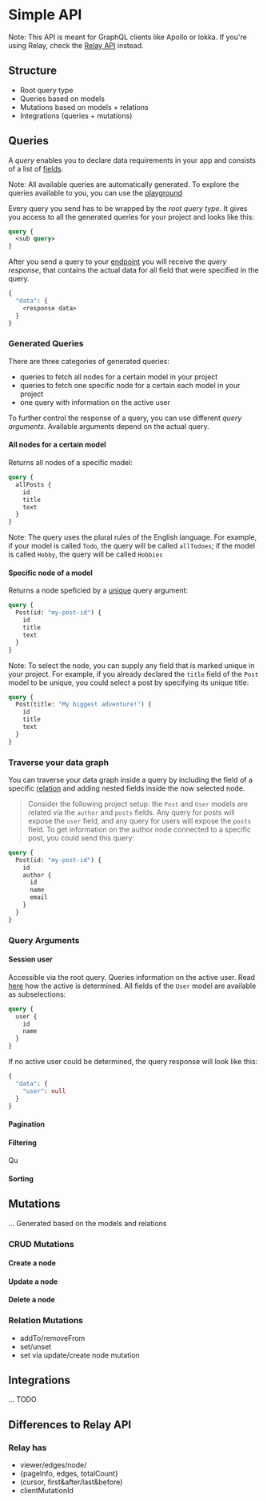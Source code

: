 # Simple API

Note: This API is meant for GraphQL clients like Apollo or lokka. If you're using Relay, check the [Relay API](./relay-api) instead.

## Structure

* Root query type
* Queries based on models
* Mutations based on models + relations
* Integrations (queries + mutations)

## Queries

A *query* enables you to declare data requirements in your app and consists of a list of [fields](./platform#field).

Note: All available queries are automatically generated. To explore the queries available to you, you can use the [playground](./platform#playground)

Every query you send has to be wrapped by the *root query type*. It gives you access to all the generated queries for your project and looks like this:

```graphql
query {
  <sub query>
}
```

After you send a query to your [endpoint](./platform#endpoint) you will receive the *query response*, that contains the actual data for all field that were specified in the query.

```graphql
{
  "data": {
    <response data>
  }
}

```

### Generated Queries

There are three categories of generated queries:
* queries to fetch all nodes for a certain model in your project
* queries to fetch one specific node for a certain each model in your project
* one query with information on the active user

To further control the response of a query, you can use different *query arguments*. Available arguments depend on the actual query.

#### All nodes for a certain model

Returns all nodes of a specific model:

```graphql
query {
  allPosts {
    id
    title
    text
  }
}
```

Note: The query uses the plural rules of the English language. For example, if your model is called `Todo`, the query will be called `allTodoes`; if the model is called `Hobby`, the query will be called `Hobbies`

#### Specific node of a model

Returns a node speficied by a [unique](./platform#unique) query argument:

```graphql
query {
  Post(id: "my-post-id") {
    id
    title
    text
  }
}
```

Note: To select the node, you can supply any field that is marked unique in your project. For example, if you already declared the `title` field of the `Post` model to be unique, you could select a post by specifying its unique title:

```graphql
query {
  Post(title: "My biggest adventure!") {
    id
    title
    text
  }
}
```

### Traverse your data graph

You can traverse your data graph inside a query by including the field of a specific [relation](./platform#relation) and adding nested fields inside the now selected node.

> Consider the following project setup: the `Post` and `User` models are related via the `author` and `posts` fields. Any query for posts will expose the `user` field, and any query for users will expose the `posts` field. To get information on the author node connected to a specific post, you could send this query:

```graphql
query {
  Post(id: "my-post-id") {
    id
    author {
      id
      name
      email
    }
  }
}
```
### Query Arguments

#### Session user

Accessible via the root query. Queries information on the active user. Read [here](./platform#Security) how the active is determined. All fields of the `User` model are available as subselections:

```graphql
query {
  user {
    id
    name
  }
}
```

If no active user could be determined, the query response will look like this:

```graphql
{
  "data": {
    "user": null
  }
}
```

#### Pagination

#### Filtering

Qu

#### Sorting

## Mutations

... Generated based on the models and relations


### CRUD Mutations

#### Create a node

#### Update a node

#### Delete a node

### Relation Mutations

* addTo/removeFrom
* set/unset
* set via update/create node mutation

## Integrations

... TODO


## Differences to Relay API

### Relay has
* viewer/edges/node/
* {pageInfo, edges, totalCount}
* (cursor, first&after/last&before)
* clientMutationId
